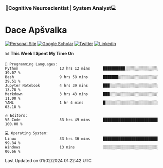 ### 🧠Cognitive Neuroscientist | System Analyst💻
# Dace Apšvalka

[![Personal Site](https://img.shields.io/badge/website-teal?style=for-the-badge&logo=About.me&logoColor=white)](https://dcdace.net/)
[![Google Scholar](https://img.shields.io/badge/Scholar-yellow?style=for-the-badge&logo=googlescholar&logoColor=ffffff)](https://scholar.google.com/citations?hl=en&user=W8q0HBkAAAAJ&view_op=list_works&sortby=pubdate)
[![Twitter](https://img.shields.io/badge/Twitter-1DA1F2?logo=twitter&logoColor=white&style=for-the-badge)](https://twitter.com/dcdace)
[![Linkedin](https://img.shields.io/badge/linkedin-0077B5?logo=linkedin&logoColor=white&style=for-the-badge)](https://www.linkedin.com/in/dace-apsvalka/)

<!--
[![Dace's wakatime stats](https://github-readme-stats.vercel.app/api/wakatime?username=dcdace&theme=react&layout=compact&custom_title=Coding+past+7+days&v=2)](https://github.com/dcdace/dcdace)


[![github](https://img.shields.io/github/followers/dcdace?logo=github&style=plastic)](https://github.com/dcdace?tab=followers "GitHub followers")
[![wakatime](https://wakatime.com/badge/user/6e7556d3-b1db-4eef-a7e8-9bad735fc27e.svg?style=plastic?v=2)](https://wakatime.com/@6e7556d3-b1db-4eef-a7e8-9bad735fc27e "Total time coded since Feb 28 2022")

[![twitter](https://img.shields.io/twitter/follow/dcdace?label=followers&logo=twitter&color=%23007ec6&style=plastic)](https://twitter.com/dcdace "Twitter followers")

[![Dace's languages](https://github-readme-stats-one-nu-13.vercel.app/api/top-langs/?username=dcdace&langs_count=10&theme=nord&layout=compact)](https://github.com/anuraghazra/github-readme-stats) 
[![Dace's GitHub stats](https://github-readme-stats-one-nu-13.vercel.app/api?username=dcdace&theme=dracula&hide=prs,issues&count_private=true&show_icons=true&hide_rank=true&include_all_commits=true&hide_title=false&custom_title=GitHub+Stats)](https://github.com/anuraghazra/github-readme-stats)
-->

<!--START_SECTION:waka-->
📊 **This Week I Spent My Time On** 

```text
💬 Programming Languages: 
Python                   13 hrs 12 mins      ██████████░░░░░░░░░░░░░░░   39.07 % 
Bash                     9 hrs 58 mins       ███████░░░░░░░░░░░░░░░░░░   29.51 % 
Jupyter Notebook         4 hrs 39 mins       ███░░░░░░░░░░░░░░░░░░░░░░   13.78 % 
Markdown                 3 hrs 43 mins       ███░░░░░░░░░░░░░░░░░░░░░░   11.00 % 
YAML                     1 hr 4 mins         █░░░░░░░░░░░░░░░░░░░░░░░░   03.18 % 

🔥 Editors: 
VS Code                  33 hrs 49 mins      █████████████████████████   100.00 % 

💻 Operating System: 
Linux                    33 hrs 36 mins      █████████████████████████   99.34 % 
Windows                  13 mins             ░░░░░░░░░░░░░░░░░░░░░░░░░   00.66 % 
```


 Last Updated on 01/02/2024 01:22:42 UTC
<!--END_SECTION:waka-->


